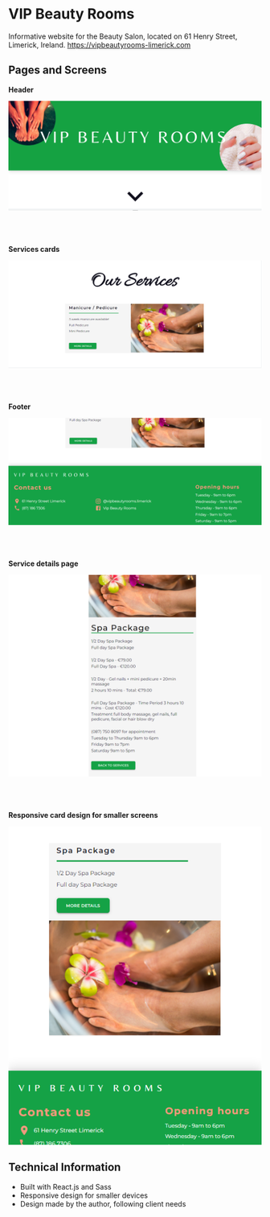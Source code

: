 # VIP Beauty Rooms
Informative website for the Beauty Salon, located on 61 Henry Street, Limerick, Ireland.
https://vipbeautyrooms-limerick.com

## Pages and Screens
<b>Header</b>

![VIP Beauty Rooms logo](./src/assets/readme/screen0.png)

</br>
</br>
</br>
<b>Services cards</b>

![VIP Beauty Rooms logo](./src/assets/readme/screen1.png)

</br>
</br>
</br>
<b>Footer</b>

![VIP Beauty Rooms logo](./src/assets/readme/screen2.png)

</br>
</br>
</br>
<b>Service details page</b>

![VIP Beauty Rooms logo](./src/assets/readme/screen3.png)

</br>
</br>
</br>
<b>Responsive card design for smaller screens</b>

![VIP Beauty Rooms logo](./src/assets/readme/screen4.png)


## Technical Information
<ul>
    <li>Built with React.js and Sass</li>
    <li>Responsive design for smaller devices</li>
    <li>Design made by the author, following client needs</li>
</ul>
